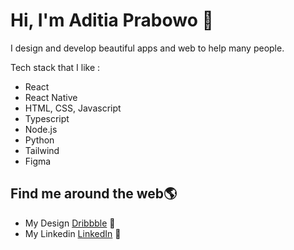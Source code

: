 # Hi, I'm Aditia Prabowo 👋 

I design and develop beautiful apps and web to help many people.

Tech stack that I like :
* React
* React Native
* HTML, CSS, Javascript
* Typescript
* Node.js
* Python
* Tailwind
* Figma

## Find me around the web🌎 
- My Design <a href="https://dribbble.com/aditiaprabowo"> Dribbble</a> 🏓
- My Linkedin <a href="https://www.linkedin.com/in/aditia-prabowo-109a00228/">LinkedIn</a> 💼
